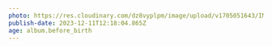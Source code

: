```yaml
---
photo: https://res.cloudinary.com/dz8vyplpm/image/upload/v1705051643/IMG_8081_iob2py.jpg
publish-date: 2023-12-11T12:18:04.865Z
age: album.before_birth
---
```

